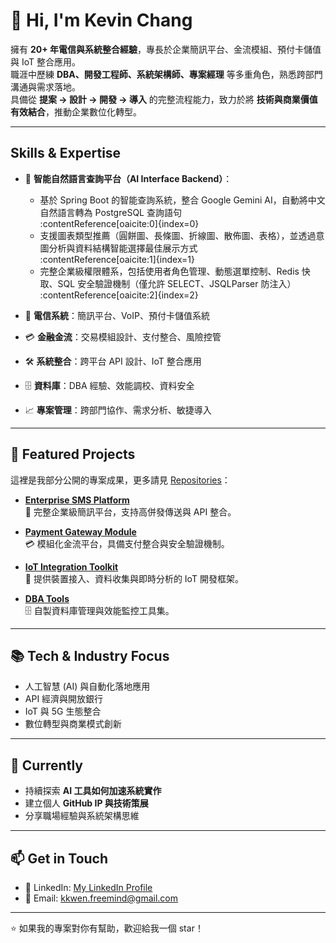 # 👋 Hi, I'm Kevin Chang

擁有 **20+ 年電信與系統整合經驗**，專長於企業簡訊平台、金流模組、預付卡儲值與 IoT 整合應用。  
職涯中歷練 **DBA、開發工程師、系統架構師、專案經理** 等多重角色，熟悉跨部門溝通與需求落地。  
具備從 **提案 → 設計 → 開發 → 導入** 的完整流程能力，致力於將 **技術與商業價值有效結合**，推動企業數位化轉型。  

---

##  Skills & Expertise

- 🤖 **智能自然語言查詢平台（AI Interface Backend）**：  
  - 基於 Spring Boot 的智能查詢系統，整合 Google Gemini AI，自動將中文自然語言轉為 PostgreSQL 查詢語句  
    :contentReference[oaicite:0]{index=0}  
  - 支援圖表類型推薦（圓餅圖、長條圖、折線圖、散佈圖、表格），並透過意圖分析與資料結構智能選擇最佳展示方式  
    :contentReference[oaicite:1]{index=1}  
  - 完整企業級權限體系，包括使用者角色管理、動態選單控制、Redis 快取、SQL 安全驗證機制（僅允許 SELECT、JSQLParser 防注入）  
    :contentReference[oaicite:2]{index=2}

- 📡 **電信系統**：簡訊平台、VoIP、預付卡儲值系統  
- 💳 **金融金流**：交易模組設計、支付整合、風險控管  
- 🛠 **系統整合**：跨平台 API 設計、IoT 整合應用  
- 🗄 **資料庫**：DBA 經驗、效能調校、資料安全  
- 📈 **專案管理**：跨部門協作、需求分析、敏捷導入  

---

## 🚀 Featured Projects
這裡是我部分公開的專案成果，更多請見 [Repositories](https://github.com/kkwenFreemind?tab=repositories)：

- [**Enterprise SMS Platform**](https://github.com/你的帳號/專案1)  
  📡 完整企業級簡訊平台，支持高併發傳送與 API 整合。  

- [**Payment Gateway Module**](https://github.com/你的帳號/專案2)  
  💳 模組化金流平台，具備支付整合與安全驗證機制。  

- [**IoT Integration Toolkit**](https://github.com/你的帳號/專案3)  
  🔗 提供裝置接入、資料收集與即時分析的 IoT 開發框架。  

- [**DBA Tools**](https://github.com/你的帳號/專案4)  
  🗄 自製資料庫管理與效能監控工具集。  

---

## 📚 Tech & Industry Focus
- 人工智慧 (AI) 與自動化落地應用  
- API 經濟與開放銀行  
- IoT 與 5G 生態整合  
- 數位轉型與商業模式創新  

---

## 🌱 Currently
- 持續探索 **AI 工具如何加速系統實作**  
- 建立個人 **GitHub IP 與技術策展**  
- 分享職場經驗與系統架構思維  

---

## 📫 Get in Touch
- 💼 LinkedIn: [My LinkedIn Profile](https://www.linkedin.com/in/kevin-chang-1b8088102/)  
- 📧 Email: kkwen.freemind@gmail.com  

---

⭐ 如果我的專案對你有幫助，歡迎給我一個 star！  
